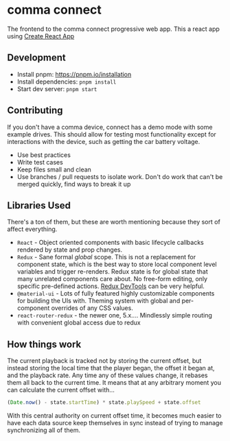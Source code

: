 # comma connect

The frontend to the comma connect progressive web app. This a react app using [Create React App](https://github.com/facebookincubator/create-react-app)



## Development
* Install pnpm: https://pnpm.io/installation
* Install dependencies: `pnpm install`
* Start dev server: `pnpm start`

## Contributing

If you don't have a comma device, connect has a demo mode with some example drives. This should allow for testing most functionality except for interactions with the device, such as getting the car battery voltage.

* Use best practices
* Write test cases
* Keep files small and clean
* Use branches / pull requests to isolate work. Don't do work that can't be merged quickly, find ways to break it up

## Libraries Used
There's a ton of them, but these are worth mentioning because they sort of affect everything.

 * `React` - Object oriented components with basic lifecycle callbacks rendered by state and prop changes.
 * `Redux` - Sane formal *global* scope. This is not a replacement for component state, which is the best way to store local component level variables and trigger re-renders. Redux state is for global state that many unrelated components care about. No free-form editing, only specific pre-defined actions. [Redux DevTools](https://chrome.google.com/webstore/detail/redux-devtools/lmhkpmbekcpmknklioeibfkpmmfibljd?hl=en) can be very helpful.
 * `@material-ui` - Lots of fully featured highly customizable components for building the UIs with. Theming system with global and per-component overrides of any CSS values.
 * `react-router-redux` - the newer one, 5.x.... Mindlessly simple routing with convenient global access due to redux

## How things work
The current playback is tracked not by storing the current offset, but instead storing the local time that the player began, the offset it began at, and the playback rate. Any time any of these values change, it rebases them all back to the current time. It means that at any arbitrary moment you can calculate the current offset with...
```js
(Date.now() - state.startTime) * state.playSpeed + state.offset
```

With this central authority on current offset time, it becomes much easier to have each data source keep themselves in sync instead of trying to manage synchronizing all of them.


